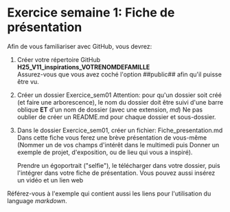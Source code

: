 # Exercice semaine 1: Fiche de présentation

Afin de vous familiariser avec GitHub, vous devrez:

1) Créer votre répertoire GitHub
   **H25_V11_inspirations_VOTRENOMDEFAMILLE**<br>
   Assurez-vous que vous avez coché l'option ##public## afin qu'il puisse être vu.

3) Créer un dossier Exercice_sem01
   Attention: pour qu'un dossier soit créé (et faire une arborescence), le nom du dossier doit être suivi d'une barre oblique **ET** d'un nom de dossier (avec une 
   extension, *md*)
   Ne pas oublier de créer un README.md pour chaque dossier et sous-dossier.
   
4) Dans le dossier Exercice_sem01, créer un fichier: Fiche_presentation.md  
   Dans cette fiche vous ferez une brève présentation de vous-même (Nommer un de vos champs d'intérêt dans le multimedi puis Donner un exemple de projet, 
   d'exposition, ou de lieu qui vous a inspiré).

   Prendre un égoportrait ("selfie"), le télécharger dans votre dossier, puis l'intégrer dans votre fiche de présentation.
   Vous pouvez aussi insérez un vidéo et un lien web

  Référez-vous à l'exemple qui contient aussi les liens pour l'utilisation du language *markdown*.
